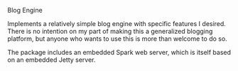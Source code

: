 Blog Engine

Implements a relatively simple blog engine with specific features I desired.  There is no intention on my part of making this a generalized blogging
platform, but anyone who wants to use this is more than welcome to do so.

The package includes an embedded Spark web server, which is itself based on an embedded Jetty server.